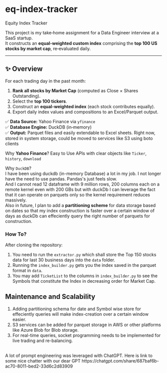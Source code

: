 # eq-index-tracker
Equity Index Tracker

This project is my take‑home assignment for a Data Engineer interview at a SaaS startup.  
It constructs an **equal‑weighted custom index** comprising the **top 100 US stocks by market cap**, re‑evaluated daily.

---

## ✨ Overview

For each trading day in the past month:
1. **Rank all stocks by Market Cap** (computed as Close × Shares Outstanding).
2. Select the **top 100 tickers**.
3. Construct an **equal‑weighted index** (each stock contributes equally).
4. Export daily index values and compositions to an Excel/Parquet output.

✅ **Data Source:** Yahoo Finance via `yfinance` <br>
✅ **Database Engine:** DuckDB (in‑memory)  <br>
✅ **Output:** Parquet files and easily extendable to Excel sheets. Right now, stored in system storage, could be moved to services like S3 using boto clients

Why **Yahoo Finance**?
Easy to Use APIs with clear objects like `Ticker`, `history`, `download`

Why `DuckDB`?<br>
I have been using duckdb (in-memory Database) a lot in my job. I not longer have the need to use pandas. Pandas's just feels slow. <br>
And I cannot read 12 dataframe with 9 million rows, 200 columns each on a remote kernel even with 200 GBs but with duckDb I can leverage the fact that it can operate on parquets only so the kernel requirement reduces massively. <br>
Also in future, I plan to add a **partitioning scheme** for data storage based on dates so that my index construction is faster over a certain window of days as duckDb can effeciently query the right number of parquets for construction.

### How To?
After cloning the repository: <br>
1. You need to run the `extractor.py` which shall store the Top 150 stocks data for last 30 business days into the `data` folder.
2. Running the `index_builder.py` gets you the index saved in the parquet format in `data`.
3. You may add `TicketList` to the columns in `index_builder.py` to see the Symbols that constitute the Index in decreasing order for Market Cap.

## Maintenance and Scalability
1. Adding partitioning schema for date and Symbol wise store for effeciently queries will make index-creation over a certain window easier.
2. S3 services can be added for parquet storage in AWS or other platforms like Azure Blob for Blob storage.
3. For real-time queries, socket programming needs to be implemented for live trading and re-balancing.

<br>
A lot of prompt engineering was leveraged with ChatGPT.
Here is link to some nice chatter with our dear GPT   https://chatgpt.com/share/687baf6b-ac70-8011-bed2-33d6c2d83909